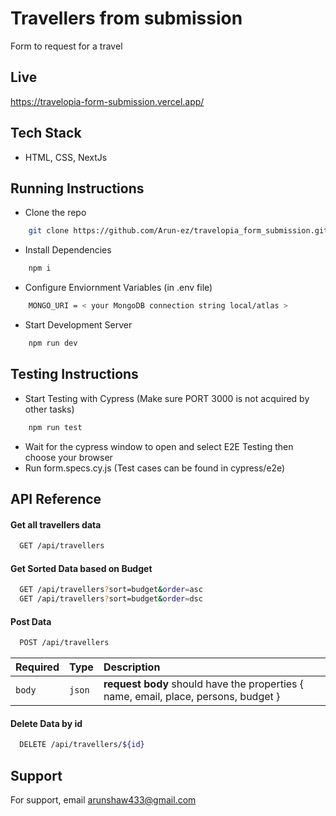 
# Travellers from submission

Form to request for a travel



## Live

https://travelopia-form-submission.vercel.app/

## Tech Stack

- HTML, CSS, NextJs 


## Running Instructions

- Clone the repo

````bash
    git clone https://github.com/Arun-ez/travelopia_form_submission.git
````

- Install Dependencies

````bash
    npm i
````

- Configure Enviornment Variables (in .env file)

````bash
    MONGO_URI = < your MongoDB connection string local/atlas >
````

- Start Development Server

````bash
    npm run dev
````

## Testing Instructions

- Start Testing with Cypress (Make sure PORT 3000 is not acquired by other tasks)

````bash
    npm run test
````

- Wait for the cypress window to open and select E2E Testing then choose your browser
- Run form.specs.cy.js (Test cases can be found in cypress/e2e)
## API Reference

#### Get all travellers data

```bash
  GET /api/travellers
```

#### Get Sorted Data based on Budget

```bash
  GET /api/travellers?sort=budget&order=asc
  GET /api/travellers?sort=budget&order=dsc
```

#### Post Data

```bash
  POST /api/travellers
```
| Required | Type     | Description                       |
| :-------- | :------- | :-------------------------------- |
| `body`| `json` | **request body** should have the properties { name, email, place, persons, budget } |


#### Delete Data by id

```bash
  DELETE /api/travellers/${id}
```


## Support

For support, email arunshaw433@gmail.com